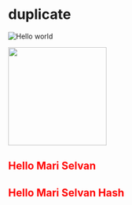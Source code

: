 <style>
h2{
  color:red;
}
</style>

# duplicate

![Hello world](https://codetofun.s3.ap-south-1.amazonaws.com/large/aws-cloudfront-cdn.webp)

<img src="https://codetofun.s3.ap-south-1.amazonaws.com/large/aws-cloudfront-cdn.webp" width="200" height="200">

<h2>Hello Mari Selvan</h2>

## Hello Mari Selvan Hash

